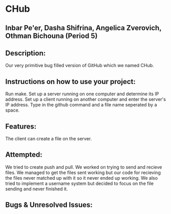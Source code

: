 # CHub
## Inbar Pe'er, Dasha Shifrina, Angelica Zverovich, Othman Bichouna (Period 5)
## Description: 
  Our very primitive bug filled version of GitHub which we named CHub. 
## Instructions on how to use your project:
   Run make. 
   Set up a server running on one computer and determine its IP address.
   Set up a client running on another computer and enter the server's IP address. 
   Type in the github command and a file name seperated by a space. 
## Features:
  The client can create a file on the server. 
   
## Attempted:
   We tried to create push and pull. We worked on trying to send and recieve files. We managed to get the files sent working but our code for recieving the files never matched up with it so it never ended up working. 
   We also tried to implement a username system but decided to focus on the file sending and never finished it. 
## Bugs & Unresolved Issues:
